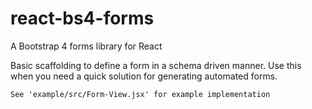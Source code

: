 # react-bs4-forms
A Bootstrap 4 forms library for React

Basic scaffolding to define a form in a schema driven manner. Use this when you need a quick solution for generating automated forms.

```
See 'example/src/Form-View.jsx' for example implementation
```
